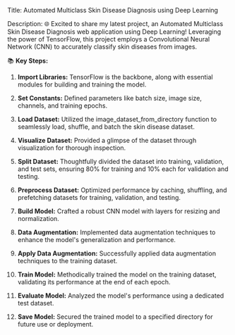 

Title: Automated Multiclass Skin Disease Diagnosis using Deep Learning

Description:
🌐 Excited to share my latest project, an Automated Multiclass Skin Disease Diagnosis web application using Deep Learning! Leveraging the power of TensorFlow, this project employs a Convolutional Neural Network (CNN) to accurately classify skin diseases from images.

📚 **Key Steps:**
1. **Import Libraries:** TensorFlow is the backbone, along with essential modules for building and training the model.
   
2. **Set Constants:** Defined parameters like batch size, image size, channels, and training epochs.

3. **Load Dataset:** Utilized the image_dataset_from_directory function to seamlessly load, shuffle, and batch the skin disease dataset.

4. **Visualize Dataset:** Provided a glimpse of the dataset through visualization for thorough inspection.

5. **Split Dataset:** Thoughtfully divided the dataset into training, validation, and test sets, ensuring 80% for training and 10% each for validation and testing.

6. **Preprocess Dataset:** Optimized performance by caching, shuffling, and prefetching datasets for training, validation, and testing.

7. **Build Model:** Crafted a robust CNN model with layers for resizing and normalization.

8. **Data Augmentation:** Implemented data augmentation techniques to enhance the model's generalization and performance.

9. **Apply Data Augmentation:** Successfully applied data augmentation techniques to the training dataset.

10. **Train Model:** Methodically trained the model on the training dataset, validating its performance at the end of each epoch.

11. **Evaluate Model:** Analyzed the model's performance using a dedicated test dataset.

12. **Save Model:** Secured the trained model to a specified directory for future use or deployment.


